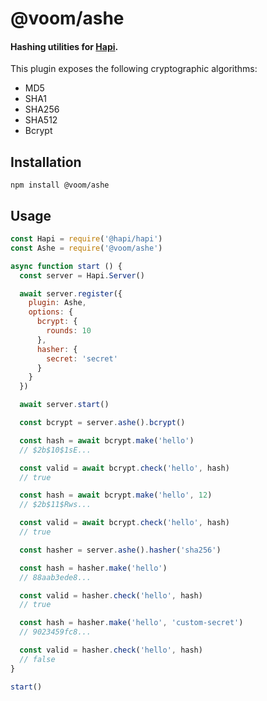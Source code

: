 # @voom/ashe

#### Hashing utilities for [Hapi](https://hapi.dev).

This plugin exposes the following cryptographic algorithms:

- MD5
- SHA1
- SHA256
- SHA512
- Bcrypt

## Installation

```shell script
npm install @voom/ashe
```

## Usage

```js
const Hapi = require('@hapi/hapi')
const Ashe = require('@voom/ashe')

async function start () {
  const server = Hapi.Server()

  await server.register({
    plugin: Ashe,
    options: {
      bcrypt: {
        rounds: 10
      },
      hasher: {
        secret: 'secret'
      }
    }
  })

  await server.start()

  const bcrypt = server.ashe().bcrypt()

  const hash = await bcrypt.make('hello')
  // $2b$10$1sE...

  const valid = await bcrypt.check('hello', hash)
  // true

  const hash = await bcrypt.make('hello', 12)
  // $2b$11$Rws...

  const valid = await bcrypt.check('hello', hash)
  // true

  const hasher = server.ashe().hasher('sha256')

  const hash = hasher.make('hello')
  // 88aab3ede8...

  const valid = hasher.check('hello', hash)
  // true

  const hash = hasher.make('hello', 'custom-secret')
  // 9023459fc8...

  const valid = hasher.check('hello', hash)
  // false
}

start()
```
